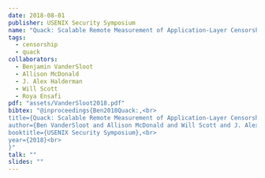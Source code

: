 ```yaml
---
date: 2018-08-01
publisher: USENIX Security Symposium
name: "Quack: Scalable Remote Measurement of Application-Layer Censorship"
tags:
  - censorship
  - quack
collaborators:
  - Benjamin VanderSloot  
  - Allison McDonald
  - J. Alex Halderman
  - Will Scott
  - Roya Ensafi
pdf: "assets/VanderSloot2018.pdf"
bibtex: "@inproceedings{Ben2018Quack:,<br>
title={Quack: Scalable Remote Measurement of Application-Layer Censorship},<br>
author={Ben VanderSloot and Allison McDonald and Will Scott and J. Alex Halderman and Roya Ensafi},<br>
booktitle={USENIX Security Symposium},<br>
year={2018}<br>
}"
talk: ""
slides: ""
---
```

